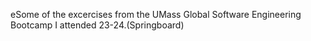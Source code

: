 eSome of the excercises from the UMass Global Software Engineering Bootcamp I attended 23-24.(Springboard)
